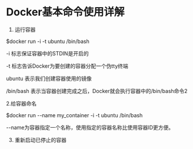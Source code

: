 # Docker基本命令使用详解

1. 运行容器

$docker run -i -t ubuntu /bin/bash

-i 标志保证容器中的STDIN是开启的

-t 标志告诉Docker为要创建的容器分配一个伪tty终端

ubuntu 表示我们创建容器使用的镜像

/bin/bash 表示当容器创建完成之后，Docker就会执行容器中的/bin/bash命令2

2.给容器命名

$docker run --name my\_container  -i -t ubuntu /bin/bash

--name为容器指定一个名称，使用指定的容器名称比使用容器ID更方便。

3. 重新启动已停止的容器



